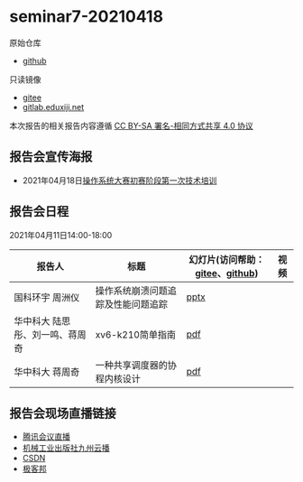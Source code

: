 # seminar7-20210418

原始仓库
 * [github](https://github.com/oscomp/seminar7-20210418/blob/main/README.md)

只读镜像
 * [gitee](https://gitee.com/oscomp/seminar7-20210418)
 * [gitlab.eduxiji.net](https://gitlab.eduxiji.net/oscomp/seminar7-20210418)

本次报告的相关报告内容遵循 [CC BY-SA 署名-相同方式共享 4.0 协议](https://creativecommons.org/licenses/by-sa/4.0/deed.zh)

## 报告会宣传海报

 * 2021年04月18日[操作系统大赛初赛阶段第一次技术培训](https://mp.weixin.qq.com/s/uheFUa4ypS9-6mfOnCXdFQ)

## 报告会日程

2021年04月11日14:00-18:00

| 报告人 | 标题                              | 幻灯片(访问帮助：[gitee](https://gitee.com/oscomp/seminar0-20201226/blob/main/20210110-tencent-help.pdf)、[github](https://github.com/oscomp/seminar0-20201226/blob/main/20210110-tencent-help.pdf)) | 视频 |
| ------ | --------------------------------- | ------------------------------------------------------------ | ---- |
| 国科环宇 周洲仪 | 操作系统崩溃问题追踪及性能问题追踪 | [pptx](https://lexiangla.com/teams/k100041/docs/ac8609fca02011eb82c8629a399b4f7f?company_from=79350bd4d06911ea91f05254002f1020) |      |
| 华中科大 陆思彤、刘一鸣、蒋周奇 | xv6-k210简单指南 | [pdf](https://lexiangla.com/teams/k100041/docs/c8a31288a02011eb8cd68aabac7c6131?company_from=79350bd4d06911ea91f05254002f1020) |      |
| 华中科大 蒋周奇| 一种共享调度器的协程内核设计  | [pdf](https://lexiangla.com/teams/k100041/docs/e4f7175ea02011eb8334924d89a4f33c?company_from=79350bd4d06911ea91f05254002f1020) |      |

## 报告会现场直播链接
 * [腾讯会议直播](https://meeting.tencent.com/l/UDPtmEKuwrJm)
 * [机械工业出版社九州云播](http://live.eyunbo.cn/live/59915?uin=1729)
 * [CSDN](https://live.csdn.net/room/wl5875/UJi0FmJM)
 * [极客邦](https://live.infoq.cn/room/819)
